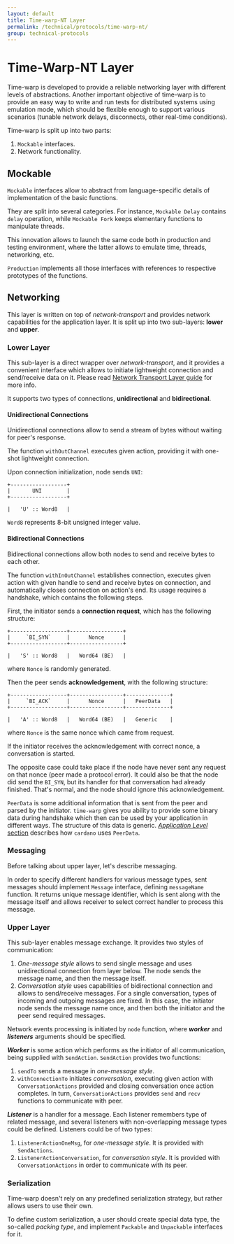 ```yaml
---
layout: default
title: Time-warp-NT Layer
permalink: /technical/protocols/time-warp-nt/
group: technical-protocols
---
```

[//]: # (Reviewed at dcf5509d8fc93ac4c221726d076dafe632d32b70)

# Time-Warp-NT Layer

Time-warp is developed to provide a reliable networking layer with different
levels of abstractions. Another important objective of time-warp is to provide
an easy way to write and run tests for distributed systems using emulation mode,
which should be flexible enough to support various scenarios (tunable network
delays, disconnects, other real-time conditions).

Time-warp is split up into two parts:

1. `Mockable` interfaces.
2. Network functionality.

## Mockable

`Mockable` interfaces allow to abstract from language-specific details of
implementation of the basic functions.

They are split into several categories. For instance, `Mockable Delay` contains
`delay` operation, while `Mockable Fork` keeps elementary functions to
manipulate threads.

This innovation allows to launch the same code both in production and testing
environment, where the latter allows to emulate time, threads, networking, etc.

`Production` implements all those interfaces with references to respective
prototypes of the functions.


## Networking

This layer is written on top of _network-transport_ and provides network
capabilities for the application layer. It is split up into two sub-layers:
**lower** and **upper**.


### Lower Layer

This sub-layer is a direct wrapper over _network-transport_, and it provides
a convenient interface which allows to initiate lightweight connection and
send/receive data on it. Please read
[Network Transport Layer guide](/technical/protocols/network-transport)
for more info.

It supports two types of connections, **unidirectional** and **bidirectional**.

#### Unidirectional Connections

Unidirectional connections allow to send a stream of bytes without waiting for
peer's response.

The function `withOutChannel` executes given action, providing it with
one-shot lightweight connection.

Upon connection initialization, node sends `UNI`:

~~~
+------------------+
|       UNI        |
+------------------+

|   'U' :: Word8   |
~~~

`Word8` represents 8-bit unsigned integer value.

#### Bidirectional Сonnections

Bidirectional connections allow both nodes to send and receive bytes to each other.

The function `withInOutChannel` establishes connection, executes given action with
given handle to send and receive bytes on connection, and automatically
closes connection on action's end. Its usage requires a handshake, which contains
the following steps.

First, the initiator sends a **connection request**, which has the following structure:

~~~
+------------------+-----------------+
|     `BI_SYN`     |      Nonce      |
+------------------+-----------------+

|   'S' :: Word8   |   Word64 (BE)   |
~~~

where `Nonce` is randomly generated.

Then the peer sends **acknowledgement**, with the following structure:

~~~
+------------------+-----------------+--------------+
|     `BI_ACK`     |      Nonce      |   PeerData   |
+------------------+-----------------+--------------+

|   'A' :: Word8   |   Word64 (BE)   |   Generic    |
~~~

where `Nonce` is the same nonce which came from request.

If the initiator receives the acknowledgement with correct nonce, a conversation
is started.

The opposite case could take place if the node have never sent any request on that nonce
(peer made a protocol error). It could also be that the node did send the
`BI_SYN`, but its handler for that conversation had already finished. That's
normal, and the node should ignore this acknowledgement.

`PeerData` is some additional information that is sent from the peer and parsed by
the initiator. `time-warp` gives you ability to provide some binary data during handshake
which then can be used by your application in different ways. The structure of this data is generic.
[_Application Level_ section](/technical/protocols/csl-application-level/#message-names)
describes how `cardano` uses `PeerData`.

### Messaging

Before talking about upper layer, let's describe messaging.

In order to specify different handlers for various message types,
sent messages should implement `Message` interface, defining `messageName`
function. It returns unique message identifier, which is sent along with the
message itself and allows receiver to select correct handler to process this message.


### Upper Layer

This sub-layer enables message exchange. It provides two styles of communication:

1. *One-message style* allows to send single message and uses unidirectional
connection from layer below. The node sends the message name, and then the
message itself.
2. *Conversation style* uses capabilities of bidirectional connection and allows
to send/receive messages. For a single conversation, types of incoming and
outgoing messages are fixed. In this case, the initiator node sends the message
name once, and then both the initiator and the peer send required messages.

Network events processing is initiated by `node` function, where ***worker***
and ***listeners*** arguments should be specified.

***Worker*** is some action which performs as the initiator of all communication,
being supplied with `SendAction`. `SendAction` provides two functions:

1. `sendTo` sends a message in *one-message style*.
2. `withConnectionTo` initiates *conversation*, executing given action with
`ConversationActions` provided and closing conversation once action
completes. In turn, `ConversationActions` provides `send` and `recv` functions
to communicate with peer.

***Listener*** is a handler for a message. Each listener remembers type of
related message, and several listeners with non-overlapping message types
could be defined. Listeners could be of two types:

1. `ListenerActionOneMsg`, for *one-message style*. It is provided with `SendActions`.
2. `ListenerActionConversation`, for *conversation style*. It is provided with
`ConversationActions` in order to communicate with its peer.


### Serialization

Time-warp doesn't rely on any predefined serialization strategy, but rather
allows users to use their own.

To define custom serialization, a user should create special data type,
the so-called *packing type*, and implement `Packable` and `Unpackable`
interfaces for it.
